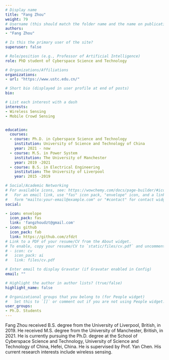 ```yaml
---
# Display name
title: "Fang Zhou"
weight: 79
# Username (this should match the folder name and the name on publications)
authors:
- "Fang Zhou"

# Is this the primary user of the site?
superuser: false

# Role/position (e.g., Professor of Artificial Intelligence)
role: PhD student of Cyberspace Science and Technology

# Organizations/Affiliations
organizations:
- url: "https://www.ustc.edu.cn/"

# Short bio (displayed in user profile at end of posts)
bio:

# List each interest with a dash
interests:
- Wireless Sensing
- Mobile Crowd Sensing 


education:
  courses:
  - course: Ph.D. in Cyberspace Science and Technology
    institution: University of Science and Technology of China
    year: 2021 - now
  - course: M.S. in Power System
    institution: The University of Manchester
    year: 2019 -2021
  - course: B.S. in Electrical Engineering
    institution: The University of Liverpool
    year: 2015 -2019

# Social/Academic Networking
# For available icons, see: https://wowchemy.com/docs/page-builder/#icons
#   For an email link, use "fas" icon pack, "envelope" icon, and a link in the
#   form "mailto:your-email@example.com" or "#contact" for contact widget.
social:

- icon: envelope
  icon_pack: fas
  link: 'fangzhoudzt@gmail.com'
- icon: github
  icon_pack: fab
  link: https://github.com/zfdzt
# Link to a PDF of your resume/CV from the About widget.
# To enable, copy your resume/CV to `static/files/cv.pdf` and uncomment the lines below.
# - icon: cv
#   icon_pack: ai
#   link: files/cv.pdf

# Enter email to display Gravatar (if Gravatar enabled in Config)
email: ""

# Highlight the author in author lists? (true/false)
highlight_name: false

# Organizational groups that you belong to (for People widget)
#   Set this to `[]` or comment out if you are not using People widget.
user_groups:
- Ph.D. Students
---
```


Fang Zhou received B.S. degree from the University of Liverpool, British, in 2019. He received M.S. degree from the University of Manchester, British, in 2021. He is currently pursuing the Ph.D. degree at the School of Cyberspace Science and Technology, University of Science and Technology of China, Hefei, China. He is supervised by Prof. Yan Chen. His current research interests include wireless sensing.
